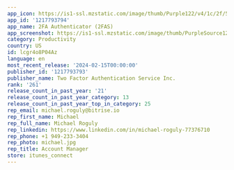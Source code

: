 ```yaml
---
app_icon: https://is1-ssl.mzstatic.com/image/thumb/Purple122/v4/1c/2f/50/1c2f50e0-4f0b-6c2b-e7af-9220115105e4/AppIcon-0-0-1x_U007epad-0-0-85-220.png/1024x1024bb.png
app_id: '1217793794'
app_name: 2FA Authenticator (2FAS)
app_screenshot: https://is1-ssl.mzstatic.com/image/thumb/PurpleSource126/v4/86/46/91/8646916e-a403-7010-5344-c770932096a0/e3173da5-451f-414e-a5dd-ddad4bf40cb5_2fas_appstore_screen1_iphone14_01__U00281_U0029.png/1242x2688bb.png
category: Productivity
country: US
id: lcgr4o8P04Az
language: en
most_recent_release: '2024-02-15T00:00:00'
publisher_id: '1217793793'
publisher_name: Two Factor Authentication Service Inc.
rank: '261'
release_count_in_past_year: '21'
release_count_in_past_year_category: 13
release_count_in_past_year_top_in_category: 25
rep_email: michael.roguly@bitrise.io
rep_first_name: Michael
rep_full_name: Michael Roguly
rep_linkedin: https://www.linkedin.com/in/michael-roguly-77376710
rep_phone: +1 949-233-3404
rep_photo: michael.jpg
rep_title: Account Manager
store: itunes_connect
---
```

